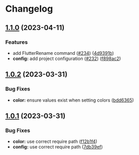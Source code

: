 # Changelog

## [1.1.0](https://github.com/sidlatau/flutter-tools.nvim/compare/v1.0.2...v1.1.0) (2023-04-11)


### Features

* add FlutterRename command ([#234](https://github.com/sidlatau/flutter-tools.nvim/issues/234)) ([4d9391b](https://github.com/sidlatau/flutter-tools.nvim/commit/4d9391b5c217003666d4ffb4db665ad30362a959))
* **config:** add project configuration ([#232](https://github.com/sidlatau/flutter-tools.nvim/issues/232)) ([f898ac2](https://github.com/sidlatau/flutter-tools.nvim/commit/f898ac2340b4ff1950e82f7181a92d0b9134e78b))

## [1.0.2](https://github.com/akinsho/flutter-tools.nvim/compare/v1.0.1...v1.0.2) (2023-03-31)


### Bug Fixes

* **color:** ensure values exist when setting colors ([bdd6365](https://github.com/akinsho/flutter-tools.nvim/commit/bdd6365b92e42ceb6404d493c0f1fef76fa42b90))

## [1.0.1](https://github.com/akinsho/flutter-tools.nvim/compare/v1.0.0...v1.0.1) (2023-03-31)


### Bug Fixes

* **color:** use correct require path ([f12b1f4](https://github.com/akinsho/flutter-tools.nvim/commit/f12b1f43c8d4617cc6454bfd066e72175c117755))
* **config:** use correct require path ([7db39ef](https://github.com/akinsho/flutter-tools.nvim/commit/7db39ef83d22656e19bc65dd58234fd33dcc2d1e))
